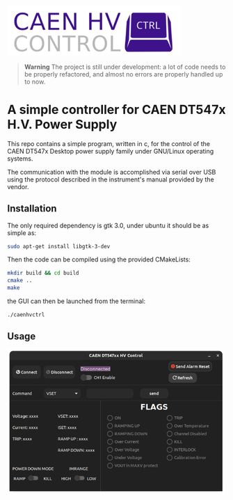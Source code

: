 <img width="400" src="docs/logo.svg">

> **Warning** The project is still under development:
> a lot of code needs to be properly refactored, and almost no
> errors are properly handled up to now.

# A simple controller for CAEN DT547x H.V. Power Supply

This repo contains a simple program, written in c, for the control of the CAEN DT547x Desktop power supply family under GNU/Linux operating systems.

The communication with the module is accomplished via serial over USB using the protocol
described in the instrument's manual provided by the vendor.

## Installation

The only required dependency is gtk 3.0, under ubuntu it should be as simple as:
````bash
sudo apt-get install libgtk-3-dev
````

Then the code can be compiled using the provided CMakeLists:

````bash
mkdir build && cd build
cmake ..
make
````

the GUI can then be launched from the terminal:

````bash
./caenhvctrl
````


## Usage



<img width="500" src="docs/gui.png">

